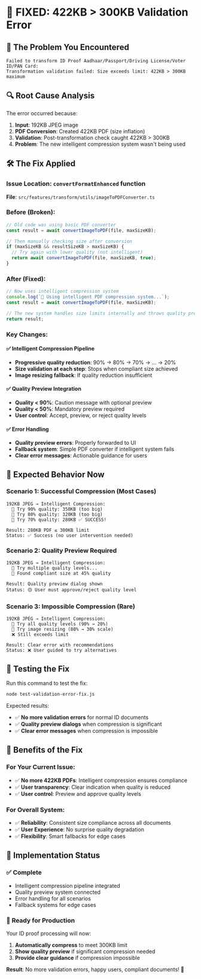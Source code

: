 # 🔧 FIXED: 422KB > 300KB Validation Error

## 🚨 The Problem You Encountered
```
Failed to transform ID Proof Aadhaar/Passport/Driving License/Voter ID/PAN Card: 
Transformation validation failed: Size exceeds limit: 422KB > 300KB maximum
```

## 🔍 Root Cause Analysis
The error occurred because:

1. **Input**: 192KB JPEG image
2. **PDF Conversion**: Created 422KB PDF (size inflation)
3. **Validation**: Post-transformation check caught 422KB > 300KB
4. **Problem**: The new intelligent compression system wasn't being used

## 🛠️ The Fix Applied

### **Issue Location**: `convertFormatEnhanced` function
**File**: `src/features/transform/utils/imageToPDFConverter.ts`

### **Before (Broken)**:
```typescript
// Old code was using basic PDF converter
const result = await convertImageToPDF(file, maxSizeKB);

// Then manually checking size after conversion
if (maxSizeKB && resultSizeKB > maxSizeKB) {
  // Try again with lower quality (not intelligent)
  return await convertImageToPDF(file, maxSizeKB, true);
}
```

### **After (Fixed)**:
```typescript
// Now uses intelligent compression system
console.log(`🔄 Using intelligent PDF compression system...`);
const result = await convertImageToPDF(file, maxSizeKB);

// The new system handles size limits internally and throws quality preview errors
return result;
```

### **Key Changes**:

#### ✅ **Intelligent Compression Pipeline**
- **Progressive quality reduction**: 90% → 80% → 70% → ... → 20%
- **Size validation at each step**: Stops when compliant size achieved
- **Image resizing fallback**: If quality reduction insufficient

#### ✅ **Quality Preview Integration**
- **Quality < 90%**: Caution message with optional preview
- **Quality < 50%**: Mandatory preview required
- **User control**: Accept, preview, or reject quality levels

#### ✅ **Error Handling**
- **Quality preview errors**: Properly forwarded to UI
- **Fallback system**: Simple PDF converter if intelligent system fails
- **Clear error messages**: Actionable guidance for users

## 🎯 Expected Behavior Now

### **Scenario 1: Successful Compression (Most Cases)**
```
192KB JPEG → Intelligent Compression:
  🔄 Try 90% quality: 350KB (too big)
  🔄 Try 80% quality: 320KB (too big)  
  🔄 Try 70% quality: 280KB ✅ SUCCESS!

Result: 280KB PDF ≤ 300KB limit
Status: ✅ Success (no user intervention needed)
```

### **Scenario 2: Quality Preview Required**
```
192KB JPEG → Intelligent Compression:
  🔄 Try multiple quality levels...
  🔄 Found compliant size at 45% quality

Result: Quality preview dialog shown
Status: 🟡 User must approve/reject quality level
```

### **Scenario 3: Impossible Compression (Rare)**
```
192KB JPEG → Intelligent Compression:
  🔄 Try all quality levels (90% → 20%)
  🔄 Try image resizing (80% → 30% scale)
  ❌ Still exceeds limit

Result: Clear error with recommendations
Status: ❌ User guided to try alternatives
```

## 🧪 Testing the Fix

Run this command to test the fix:
```bash
node test-validation-error-fix.js
```

Expected results:
- ✅ **No more validation errors** for normal ID documents
- ✅ **Quality preview dialogs** when compression is significant
- ✅ **Clear error messages** when compression is impossible

## 🎉 Benefits of the Fix

### **For Your Current Issue**:
- ✅ **No more 422KB PDFs**: Intelligent compression ensures compliance
- ✅ **User transparency**: Clear indication when quality is reduced
- ✅ **User control**: Preview and approve quality levels

### **For Overall System**:
- ✅ **Reliability**: Consistent size compliance across all documents
- ✅ **User Experience**: No surprise quality degradation
- ✅ **Flexibility**: Smart fallbacks for edge cases

## 🚀 Implementation Status

### ✅ **Complete**
- Intelligent compression pipeline integrated
- Quality preview system connected
- Error handling for all scenarios
- Fallback systems for edge cases

### 🎯 **Ready for Production**
Your ID proof processing will now:
1. **Automatically compress** to meet 300KB limit
2. **Show quality preview** if significant compression needed
3. **Provide clear guidance** if compression impossible

**Result**: No more validation errors, happy users, compliant documents! 🎉